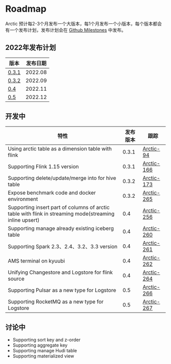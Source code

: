 # Roadmap

Arctic 预计每2-3个月发布一个大版本，每1个月发布一个小版本，每个版本都会有一个发布计划，发布计划会在 [Github Milestones](https://github.com/NetEase/arctic/milestones) 中发布。

## 2022年发布计划

| 版本                                                     | 发布日期          |
| --------------------------------------------------------| ---------------- |
| [0.3.1](https://github.com/NetEase/arctic/milestone/1)  | 2022.08          |
| [0.3.2](https://github.com/NetEase/arctic/milestone/2)  | 2022.09          |
| [0.4](https://github.com/NetEase/arctic/milestone/3)    | 2022.11          |
| [0.5](https://github.com/NetEase/arctic/milestone/4)    | 2022.12          |

## 开发中

| 特性                                                     | 发布版本        |   跟踪  |
| --------------------------------------------------------| -------------- |--------|
|Using arctic table as a dimension table with flink       | 0.3.1          | [Arctic-94](https://github.com/NetEase/arctic/issues/94) |
|Supporting Flink 1.15 version                            | 0.3.1          | [Arctic-166](https://github.com/NetEase/arctic/issues/166) |
|Supporting delete/update/merge into for hive table       | 0.3.2          | [Arctic-173](https://github.com/NetEase/arctic/issues/173) |
|Expose benchmark code and docker environment             | 0.3.2          | [Arctic-265](https://github.com/NetEase/arctic/issues/265) |
|Supporting insert part of columns of arctic table with flink in streaming mode(streaming inline upsert) | 0.4 | [Arctic-256](https://github.com/NetEase/arctic/issues/256) |
|Supporting manage already existing iceberg table         | 0.4            | [Arctic-260](https://github.com/NetEase/arctic/issues/260) |
|Supporting Spark 2.3、2.4、3.2、3.3 version               | 0.4            | [Arctic-261](https://github.com/NetEase/arctic/issues/261) |
|AMS terminal on kyuubi                                   | 0.4            | [Arctic-262](https://github.com/NetEase/arctic/issues/262) |
|Unifying Changestore and Logstore for flink source       | 0.4            | [Arctic-264](https://github.com/NetEase/arctic/issues/264) |
|Supporting Pulsar as a new type for Logstore             | 0.5            | [Arctic-266](https://github.com/NetEase/arctic/issues/266) |
|Supporting RocketMQ as a new type for Logstore           | 0.5            | [Arctic-267](https://github.com/NetEase/arctic/issues/267) |

## 讨论中

* Supporting sort key and z-order
* Supporting aggregate key
* Supporting manage Hudi table
* Supporting materialized view